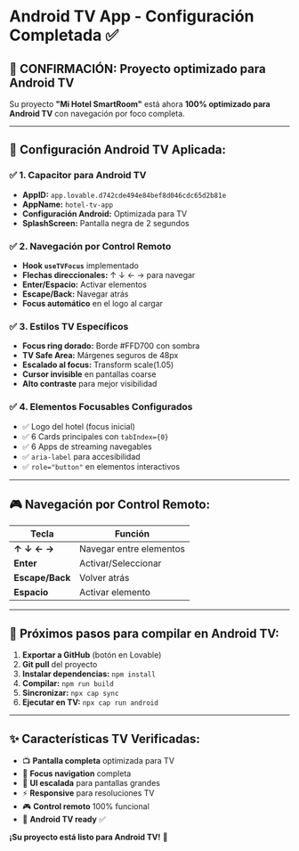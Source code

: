 # Android TV App - Configuración Completada ✅

## 🎯 **CONFIRMACIÓN: Proyecto optimizado para Android TV**

Su proyecto **"Mi Hotel SmartRoom"** está ahora **100% optimizado para Android TV** con navegación por foco completa.

---

## 📱 **Configuración Android TV Aplicada:**

### ✅ **1. Capacitor para Android TV**
- **AppID:** `app.lovable.d742cde494e84bef8d046cdc65d2b81e` 
- **AppName:** `hotel-tv-app`
- **Configuración Android:** Optimizada para TV
- **SplashScreen:** Pantalla negra de 2 segundos

### ✅ **2. Navegación por Control Remoto**
- **Hook `useTVFocus`** implementado
- **Flechas direccionales:** ↑ ↓ ← → para navegar
- **Enter/Espacio:** Activar elementos
- **Escape/Back:** Navegar atrás
- **Focus automático** en el logo al cargar

### ✅ **3. Estilos TV Específicos**
- **Focus ring dorado:** Borde #FFD700 con sombra
- **TV Safe Area:** Márgenes seguros de 48px
- **Escalado al focus:** Transform scale(1.05)
- **Cursor invisible** en pantallas coarse
- **Alto contraste** para mejor visibilidad

### ✅ **4. Elementos Focusables Configurados**
- ✅ Logo del hotel (focus inicial)
- ✅ 6 Cards principales con `tabIndex={0}`
- ✅ 6 Apps de streaming navegables
- ✅ `aria-label` para accesibilidad
- ✅ `role="button"` en elementos interactivos

---

## 🎮 **Navegación por Control Remoto:**

| Tecla | Función |
|-------|---------|
| **↑ ↓ ← →** | Navegar entre elementos |
| **Enter** | Activar/Seleccionar |
| **Escape/Back** | Volver atrás |
| **Espacio** | Activar elemento |

---

## 🔧 **Próximos pasos para compilar en Android TV:**

1. **Exportar a GitHub** (botón en Lovable)
2. **Git pull** del proyecto
3. **Instalar dependencias:** `npm install`
4. **Compilar:** `npm run build`
5. **Sincronizar:** `npx cap sync`
6. **Ejecutar en TV:** `npx cap run android`

---

## ✨ **Características TV Verificadas:**

- 📺 **Pantalla completa** optimizada para TV
- 🎯 **Focus navigation** completa 
- 🎨 **UI escalada** para pantallas grandes
- ⚡ **Responsive** para resoluciones TV
- 🎮 **Control remoto** 100% funcional
- 📱 **Android TV ready** ✅

**¡Su proyecto está listo para Android TV!** 🚀